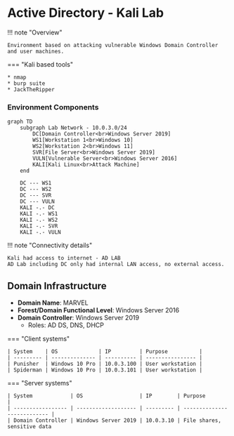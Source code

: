 # Active Directory - Kali Lab

!!! note "Overview"

    Environment based on attacking vulnerable Windows Domain Controller and user machines.

=== "Kali based tools"

    * nmap
    * burp suite
    * JackTheRipper

### Environment Components

```mermaid
graph TD
    subgraph Lab Network - 10.0.3.0/24
        DC[Domain Controller<br>Windows Server 2019]
        WS1[Workstation 1<br>Windows 10]
        WS2[Workstation 2<br>Windows 11]
        SVR[File Server<br>Windows Server 2019]
        VULN[Vulnerable Server<br>Windows Server 2016]
        KALI[Kali Linux<br>Attack Machine]
    end
    
    DC --- WS1
    DC --- WS2
    DC --- SVR
    DC --- VULN
    KALI -.- DC
    KALI -.- WS1
    KALI -.- WS2
    KALI -.- SVR
    KALI -.- VULN
```

!!! note "Connectivity details"

    Kali had access to internet - AD LAB
    AD Lab including DC only had internal LAN access, no external access.

## Domain Infrastructure

- **Domain Name**: MARVEL
- **Forest/Domain Functional Level**: Windows Server 2016
- **Domain Controller**: Windows Server 2019
  - Roles: AD DS, DNS, DHCP

=== "Client systems"

    | System    | OS             | IP         | Purpose          |
    | --------- | -------------- | ---------- | ---------------- |
    | Punisher  | Windows 10 Pro | 10.0.3.100 | User workstation |
    | Spiderman | Windows 10 Pro | 10.0.3.101 | User workstation |

=== "Server systems"

    | System            | OS                  | IP        | Purpose                     |
    | ----------------- | ------------------- | --------- | --------------------------- |
    | Domain Controller | Windows Server 2019 | 10.0.3.10 | File shares, sensitive data 
